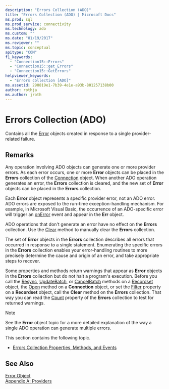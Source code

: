 ```yaml
---
description: "Errors Collection (ADO)"
title: "Errors Collection (ADO) | Microsoft Docs"
ms.prod: sql
ms.prod_service: connectivity
ms.technology: ado
ms.custom: ""
ms.date: "01/19/2017"
ms.reviewer: ""
ms.topic: conceptual
apitype: "COM"
f1_keywords: 
  - "Connection15::Errors"
  - "Connection15::get_Errors"
  - "Connection15::GetErrors"
helpviewer_keywords: 
  - "Errors collection [ADO]"
ms.assetid: 290819e1-7b39-4e1e-a93b-801257138b00
author: rothja
ms.author: jroth
---
```

# Errors Collection (ADO)
Contains all the [Error](../../../ado/reference/ado-api/error-object.md) objects created in response to a single provider-related failure.  
  
## Remarks  
 Any operation involving ADO objects can generate one or more provider errors. As each error occurs, one or more **Error** objects can be placed in the **Errors** collection of the [Connection](../../../ado/reference/ado-api/connection-object-ado.md) object. When another ADO operation generates an error, the **Errors** collection is cleared, and the new set of **Error** objects can be placed in the **Errors** collection.  
  
 Each **Error** object represents a specific provider error, not an ADO error. ADO errors are exposed to the run-time exception-handling mechanism. For example, in Microsoft Visual Basic, the occurrence of an ADO-specific error will trigger an [onError](../../../ado/reference/rds-api/onerror-event-rds.md) event and appear in the **Err** object.  
  
 ADO operations that don't generate an error have no effect on the **Errors** collection. Use the [Clear](../../../ado/reference/ado-api/clear-method-ado.md) method to manually clear the **Errors** collection.  
  
 The set of **Error** objects in the **Errors** collection describes all errors that occurred in response to a single statement. Enumerating the specific errors in the **Errors** collection enables your error-handling routines to more precisely determine the cause and origin of an error, and take appropriate steps to recover.  
  
 Some properties and methods return warnings that appear as **Error** objects in the **Errors** collection but do not halt a program's execution. Before you call the [Resync](../../../ado/reference/ado-api/resync-method.md), [UpdateBatch](../../../ado/reference/ado-api/updatebatch-method.md), or [CancelBatch](../../../ado/reference/ado-api/cancelbatch-method-ado.md) methods on a [Recordset](../../../ado/reference/ado-api/recordset-object-ado.md) object, the [Open](../../../ado/reference/ado-api/open-method-ado-connection.md) method on a **Connection** object, or set the [Filter](../../../ado/reference/ado-api/filter-property.md) property on a **Recordset** object, call the **Clear** method on the **Errors** collection. That way you can read the [Count](../../../ado/reference/ado-api/count-property-ado.md) property of the **Errors** collection to test for returned warnings.  
  
> [!NOTE]
>  See the **Error** object topic for a more detailed explanation of the way a single ADO operation can generate multiple errors.  
  
 This section contains the following topic.  
  
-   [Errors Collection Properties, Methods, and Events](../../../ado/reference/ado-api/errors-collection-properties-methods-and-events.md)  
  
## See Also  
 [Error Object](../../../ado/reference/ado-api/error-object.md)   
 [Appendix A: Providers](../../../ado/guide/appendixes/appendix-a-providers.md)
